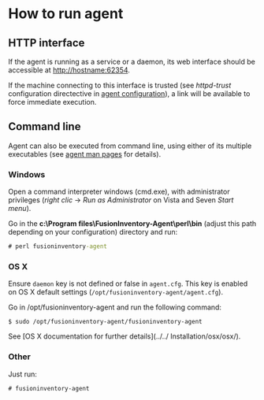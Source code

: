 # How to run agent


## HTTP interface

If the agent is running as a service or a daemon, its web interface should 
be accessible at <http://hostname:62354>.

If the machine connecting to this interface is trusted (see *httpd-trust*
configuration directective in [agent configuration](../configuration/configuration.md)), a
link will be available to force immediate execution.

## Command line

Agent can also be executed from command line, using either of its multiple
executables (see [agent man pages](../../manpage/) for details).

### Windows

Open a command interpreter windows (cmd.exe), with administrator privileges
(*right clic* → *Run as Administrator* on Vista and Seven *Start menu*).

Go in the **c:\Program files\FusionInventory-Agent\perl\bin** (adjust this path depending on your configuration) directory and run:

``` cmd
# perl fusioninventory-agent
```

### OS X

Ensure `daemon` key is not defined or false in `agent.cfg`. This key is enabled on OS X default settings (`/opt/fusioninventory-agent/agent.cfg`).

Go in /opt/fusioninventory-agent and run the following command:

``` shell
$ sudo /opt/fusioninventory-agent/fusioninventory-agent
```

See [OS X documentation for further details](../../   Installation/osx/osx/).

### Other

Just run:

``` shell
# fusioninventory-agent
```
